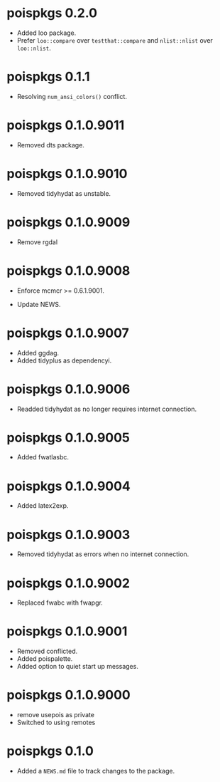 <!-- NEWS.md is maintained by https://cynkra.github.io/fledge, do not edit -->

# poispkgs 0.2.0

- Added loo package.
- Prefer `loo::compare` over `testthat::compare` and `nlist::nlist` over `loo::nlist`.

# poispkgs 0.1.1

- Resolving `num_ansi_colors()` conflict.

# poispkgs 0.1.0.9011

- Removed dts package.

# poispkgs 0.1.0.9010

- Removed tidyhydat as unstable.

# poispkgs 0.1.0.9009

- Remove rgdal

# poispkgs 0.1.0.9008

- Enforce mcmcr >= 0.6.1.9001.

- Update NEWS.

# poispkgs 0.1.0.9007

- Added ggdag.
- Added tidyplus as dependencyi.

# poispkgs 0.1.0.9006

- Readded tidyhydat as no longer requires internet connection.

# poispkgs 0.1.0.9005

- Added fwatlasbc.

# poispkgs 0.1.0.9004

- Added latex2exp.

# poispkgs 0.1.0.9003

- Removed tidyhydat as errors when no internet connection.

# poispkgs 0.1.0.9002

- Replaced fwabc with fwapgr.

# poispkgs 0.1.0.9001

- Removed conflicted.
- Added poispalette.
- Added option to quiet start up messages.

# poispkgs 0.1.0.9000

- remove usepois as private
- Switched to using remotes

# poispkgs 0.1.0

- Added a `NEWS.md` file to track changes to the package.
